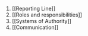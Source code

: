 1. [[Reporting Line]]
2. [[Roles and responsibilities]]
3. [[Systems of Authority]]
4. [[Communication]]



